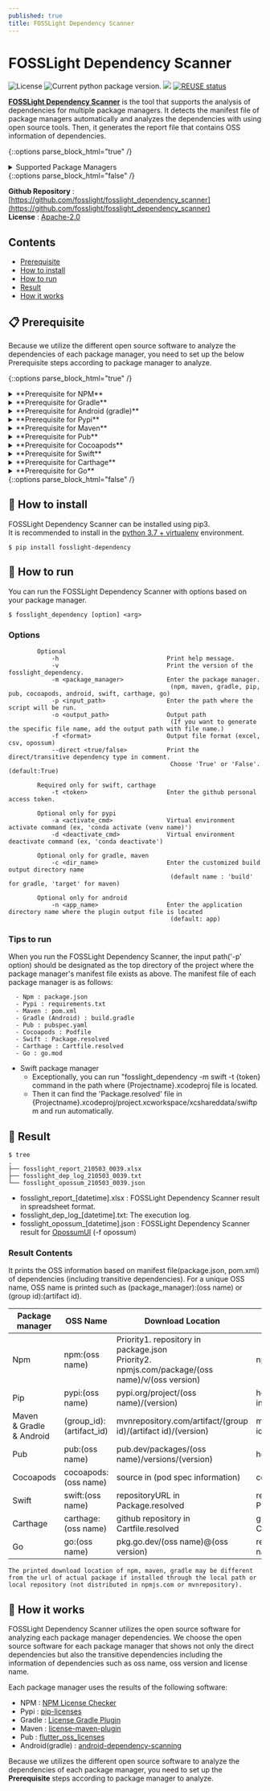 ```yaml
---
published: true
title: FOSSLight Dependency Scanner
---
```

# FOSSLight Dependency Scanner

<img src="https://img.shields.io/pypi/l/fosslight_dependency" alt="License" /> <img src="https://img.shields.io/pypi/v/fosslight_dependency" alt="Current python package version." /> <img src="https://img.shields.io/pypi/pyversions/fosslight_dependency" /> [![REUSE status](https://api.reuse.software/badge/github.com/fosslight/fosslight_dependency_scanner)](https://api.reuse.software/info/github.com/fosslight/fosslight_dependency_scanner)
    
[**FOSSLight Dependency Scanner**](https://github.com/fosslight/fosslight_dependency_scanner) is the tool that supports the analysis of dependencies for multiple package managers. It detects the manifest file of package managers automatically and analyzes the dependencies with using open source tools. Then, it generates the report file that contains OSS information of dependencies.

{::options parse_block_html="true" /}
<details>
<summary markdown="span">Supported Package Managers</summary>
- [Gradle](https://gradle.org/) (Java/Android)
- [Maven](http://maven.apache.org/) (Java)
- [NPM](https://www.npmjs.com/) (Node.js)
- [PIP](https://pip.pypa.io/) (Python)
- [Pub](https://pub.dev/) (Dart with flutter)
- [Cocoapods](https://cocoapods.org/) (Swift/Obj-C)
- [Swift](https://swift.org/package-manager/) (Swift)
- [Carthage](https://github.com/Carthage/Carthage) (Carthage)
- [Go](https://pkg.go.dev/) (Go)
</details>
{::options parse_block_html="false" /}

**Github Repository** : [https://github.com/fosslight/fosslight_dependency_scanner](https://github.com/fosslight/fosslight_dependency_scanner)  
**License** : [Apache-2.0](https://github.com/fosslight/fosslight_dependency_scanner/blob/main/LICENSE)

## Contents
  - [Prerequisite](#-prerequisite)
  - [How to install](#-how-to-install)
  - [How to run](#-how-to-run)
  - [Result](#-result)
  - [How it works](#-how-it-works)


## 📋 Prerequisite
Because we utilize the different open source software to analyze the dependencies of each package manager, you need to set up the below Prerequisite steps according to package manager to analyze.

{::options parse_block_html="true" /}
<details>
<summary markdown="span">**Prerequisite for NPM**</summary>
1. Install the NPM License Checker to analyze the npm dependencies.
```
$ npm install -g license-checker
```
 > To install license-checker globally, '-g' option is required. If you do not have 'sudo' access, then you can change default path to install global modules.
```
$ npm set prefix ~/.npm
$ PATH=~/.npm/bin:$PATH
```

2. Run the command to install the dependencies. (optional)
```
$ npm install
```
 > It can be skipped if the project meets any of the following cases.
 > - If the 'package.json' file exists in the input directory, it will be executed automatically by FOSSLight Dependency Scanner. So you can skip it.
 > - If the 'node_modules' directory already exists, you can run FOSSLight Dependency Scanner by setting the input directory to the path where node_modules is located.
</details>

<details>
<summary markdown="span">**Prerequisite for Gradle**</summary>
1. Add the License Gradle Plugin in build.gradle file.
```
plugins {
    id 'com.github.hierynomus.license' version '0.15.0'
}
downloadLicenses {
    includeProjectDependencies = true
    dependencyConfiguration = 'runtimeClasspath'
}
```
 > If the gradle version is 4.6 or lower, then add the 'runtime' instead of 'runtimeClasspath' in the dependencyConfiguration.

2. Run the 'downloadLicenses' task.
```
$ gradlew downloadLicenses
```
</details>

<details>
<summary markdown="span">**Prerequisite for Android (gradle)**</summary>
1. Add the android-dependency-scanning Plugin in build.gradle file.
```
buildscript {
    repositories {
        mavenCentral()
    }
    dependencies {
        classpath 'org.fosslight:android-dependency-scanning:1.0.0'
    }
}
```

2. Add the below line in build.gradle file in the app(your application name, default : app) directory.
```
apply plugin: 'org.fosslight'
```

3. Run the 'generateLicenseTxt' task.
```
$ gradlew generateLicenseTxt
```
</details>

<details>
<summary markdown="span">**Prerequisite for Pypi**</summary>
```tip
- You can run this tool with virtual environment for separating the project dependencies from system global dependencies.
- If the 'requirements.txt' file is located in the input path, FOSSLight Dependency Scanner can automatically install and analyze the dependencies. So you can skip the prerequisite for Pypi.
```

1. Create and activate the virtual environment
```
// virtualenv example
$ virtualenv -p /usr/bin/python3.7 venv
$ source venv/bin/activate
// conda example
$ conda create --name {venv name}
$ conda activate {venv name}
```

2. Install the packages that you use in the virtual environment.
3. You can add activate, deactivate command with '-a', '-d' option to run FOSSLight Dependency Scanner.

</details>

<details>
<summary markdown="span">**Prerequisite for Maven**</summary>
```tip
If the 'pom.xml' is located in the input directory, FOSSLight Dependency Scanner will automatically add and execute the license-maven-plugin. So you can skip the prerequisites below.
```
<ol>
<li>Add the license-maven-plugin into pom.xml file.</li>
<pre>
&lt;project&gt;
  ...
  &lt;build&gt;
  ...
    &lt;plugins&gt;
    ...
      &lt;plugin&gt;
        &lt;groupId&gt;org.codehaus.mojo&lt;/groupId&gt;
        &lt;artifactId&gt;license-maven-plugin&lt;/artifactId&gt;
        &lt;version&gt;2.0.0&lt;/version&gt;
        &lt;executions&gt;
          &lt;execution&gt;
            &lt;id&gt;aggregate-download-licenses&lt;/id&gt;
            &lt;goals&gt;
              &lt;goal&gt;aggregate-download-licenses&lt;/goal&gt;
            &lt;/goals&gt;
          &lt;/execution&gt;
        &lt;/executions&gt;
      &lt;/plugin&gt;
    &lt;/plugins&gt;
    ...
  &lt;/build&gt;
  ...
&lt;/project&gt;
</pre>

<li>Run the license-maven-plugin task.</li>
<pre>
$ mvnw license:aggregate-download-licenses
</pre>
</ol>
</details>

<details>
<summary markdown="span">**Prerequisite for Pub**</summary>
> If the 'flutter pub' command is not available in the environment where FOSSLight Dependency Scanner is running, please perform the following steps in advance in the environment where 'flutter pub' is available.
1. Add flutter_oss_licenses (2.0.1) to dev_dependencies in the pubspec.yaml file. (optional)
```
dev_dependencies:
  flutter_oss_licenses: ^2.0.1
```
2. Run flutter_oss_licenses with below command. (optional)
```
$ flutter pub get
$ flutter pub deps --no-dev > tmp_no_deps_result.txt
$ flutter pub run flutter_oss_licenses:generate.dart -o tmp_flutter_oss_licenses.json --json
```
3. Run FOSSLight Dependency Scanner in the path where the file generated in the result of step 2 exists.
</details>

<details>
<summary markdown="span">**Prerequisite for Cocoapods**</summary>
1. Install the pod package through Podfile.
```
$ pod install
```
</details>

<details>
<summary markdown="span">**Prerequisite for Swift**</summary>
1. Create a github personal access token and use it with '-t' option when running the FOSSLight dependency scanner. It needs the Github API to get the license information of the github repository.  
Please refer the [github docs guide to create a token](https://docs.github.com/en/github/authenticating-to-github/keeping-your-account-and-data-secure/creating-a-personal-access-token).
</details>

<details>
<summary markdown="span">**Prerequisite for Carthage**</summary>
1. Create 'Cartfile.resolved' by running the package installation command.
```
$ carthage update
```
2. Create a github personal access token and use it with '-t' option when running the FOSSLight dependency scanner. It needs the Github API to get the license information of the github repository.  
Please refer the [github docs guide to create a token](https://docs.github.com/en/github/authenticating-to-github/keeping-your-account-and-data-secure/creating-a-personal-access-token).
</details>

<details>
<summary markdown="span">**Prerequisite for Go**</summary>
```tip
FOSSLight Dependency Scanner only supports for go modules. It automatically executes the 'go list -m all' command to obtain a list of dependencies, and then collects the open source software information such as license and repository. Therefore, you can execute the 'fosslight_dependency' command directly without prerequisite step.
```
</details>
{::options parse_block_html="false" /}


## 🎉 How to install
FOSSLight Dependency Scanner can be installed using pip3.    
It is recommended to install in the [python 3.7 + virtualenv](etc/guide_virtualenv.md) environment.

```
$ pip install fosslight-dependency
```

## 🚀 How to run

You can run the FOSSLight Dependency Scanner with options based on your package manager.
```
$ fosslight_dependency [option] <arg>
```
### Options
```
        Optional
            -h                              Print help message.
            -v                              Print the version of the fosslight_dependency.
            -m <package_manager>            Enter the package manager.
                                             (npm, maven, gradle, pip, pub, cocoapods, android, swift, carthage, go)
            -p <input_path>                 Enter the path where the script will be run.
            -o <output_path>                Output path
                                             (If you want to generate the specific file name, add the output path with file name.)
            -f <format>                     Output file format (excel, csv, opossum)
            --direct <true/false>           Print the direct/transitive dependency type in comment.
                                             Choose 'True' or 'False'. (default:True)

        Required only for swift, carthage
            -t <token>                      Enter the github personal access token.

        Optional only for pypi
            -a <activate_cmd>               Virtual environment activate command (ex, 'conda activate (venv name)')
            -d <deactivate_cmd>             Virtual environment deactivate command (ex, 'conda deactivate')

        Optional only for gradle, maven
            -c <dir_name>                   Enter the customized build output directory name
                                             (default name : 'build' for gradle, 'target' for maven)

        Optional only for android
            -n <app_name>                   Enter the application directory name where the plugin output file is located
                                             (default: app)
```

### Tips to run
When you run the FOSSLight Dependency Scanner, the input path('-p' option) should be designated as the top directory of the project where the package manager's manifest file exists as above.
The manifest file of each package manager is as follows:
```
  - Npm : package.json
  - Pypi : requirements.txt
  - Maven : pom.xml
  - Gradle (Android) : build.gradle
  - Pub : pubspec.yaml
  - Cocoapods : Podfile
  - Swift : Package.resolved
  - Carthage : Cartfile.resolved
  - Go : go.mod
```

- Swift package manager
  - Exceptionally, you can run "fosslight_dependency -m swift -t {token} command in the path where {Projectname}.xcodeproj file is located.
  - Then it can find the 'Package.resolved' file in {Projectname}.xcodeproj/project.xcworkspace/xcshareddata/swiftpm and run automatically.


## 📁 Result
```
$ tree
.
├── fosslight_report_210503_0039.xlsx
├── fosslight_dep_log_210503_0039.txt
└── fosslight_opossum_210503_0039.json
```
- fosslight_report_[datetime].xlsx : FOSSLight Dependency Scanner result in spreadsheet format.
- fosslight_dep_log_[datetime].txt: The execution log.
- fosslight_opossum_[datetime].json : FOSSLight Dependency Scanner result for [OpossumUI](https://github.com/opossum-tool/OpossumUI) (-f opossum)

### Result Contents
It prints the OSS information based on manifest file(package.json, pom.xml) of dependencies (including transitive dependencies).
For a unique OSS name, OSS name is printed such as (package_manager):(oss name) or (group id):(artifact id).

| Package manager                | OSS Name                 | Download Location                                                                                  | Homepage                                            |
| ------------------------------ | ------------------------ | -------------------------------------------------------------------------------------------------- | --------------------------------------------------- |
| Npm                            | npm:(oss name)           | Priority1. repository in package.json <br> Priority2. npmjs.com/package/(oss name)/v/(oss version) | npmjs.com/package/(oss name)                        |
| Pip                            | pypi:(oss name)          | pypi.org/project/(oss name)/(version)                                                              | homepage in (pip show) information                  |
| Maven<br>& Gradle<br>& Android | (group_id):(artifact_id) | mvnrepository.com/artifact/(group id)/(artifact id)/(version)                                      | mvnrepository.com/artifact/(group id)/(artifact id) |
| Pub                            | pub:(oss name)           | pub.dev/packages/(oss name)/versions/(version)                                                     | homepage in (pub information)                       |
| Cocoapods                      | cocoapods:(oss name)     | source in (pod spec information)                                                                   | cocoapods.org/pods/(oss name)                            |
| Swift                      | swift:(oss name)     | repositoryURL in Package.resolved                                                                   | repositoryURL in Package.resolved                            |
| Carthage                      | carthage:(oss name)     | github repository in Cartfile.resolved                                                                   | github repository in Cartfile.resolved                            |
| Go                      | go:(oss name)     | pkg.go.dev/(oss name)@(oss version)                                                                   | repository in pkg.go.dev/(oss name)@(oss version)                        |

```warning
The printed download location of npm, maven, gradle may be different from the url of actual package if installed through the local path or local repository (not distributed in npmjs.com or mvnrepository).
```

## 🧐 How it works
FOSSLight Dependency Scanner utilizes the open source software for analyzing each package manager dependencies. We choose the open source software for each package manager that shows not only the direct dependencies but also the transitive dependencies including the information of dependencies such as oss name, oss version and license name.

Each package manager uses the results of the following software:

- NPM : [NPM License Checker](https://github.com/davglass/license-checker)
- Pypi : [pip-licenses](https://github.com/raimon49/pip-licenses)
- Gradle : [License Gradle Plugin](https://github.com/hierynomus/license-gradle-plugin)
- Maven : [license-maven-plugin](https://github.com/mojohaus/license-maven-plugin)
- Pub : [flutter_oss_licenses](https://github.com/espresso3389/flutter_oss_licenses)
- Android(gradle) : [android-dependency-scanning](https://github.com/fosslight/android-dependency-scanning)

Because we utilizes the different open source software to analyze the dependencies of each package manager, you need to set up the **Prerequisite** steps according to package manager to analyze.
